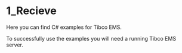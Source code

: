 # 1_Recieve 
Here you can find C# examples for Tibco EMS.

To successfully use the examples you will need a running Tibco EMS server.

